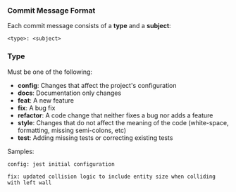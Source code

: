 ### Commit Message Format

Each commit message consists of a **type** and a **subject**:

```
<type>: <subject>
```

### Type

Must be one of the following:

-   **config**: Changes that affect the project's configuration
-   **docs**: Documentation only changes
-   **feat**: A new feature
-   **fix**: A bug fix
-   **refactor**: A code change that neither fixes a bug nor adds a feature
-   **style**: Changes that do not affect the meaning of the code (white-space, formatting, missing semi-colons, etc)
-   **test**: Adding missing tests or correcting existing tests

Samples:

```
config: jest initial configuration
```

```
fix: updated collision logic to include entity size when colliding with left wall
```

